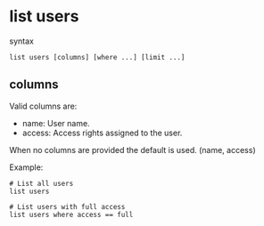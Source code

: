 list users
==========

syntax

	list users [columns] [where ...] [limit ...]

columns
-------
Valid columns are:

- name: User name.
- access: Access rights assigned to the user.

When no columns are provided the default is used. (name, access)

Example:

	# List all users
	list users
	
	# List users with full access
	list users where access == full
	